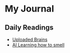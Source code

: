 <!DOCTYPE html>
<html lang="en">
<head>
    <meta charset="UTF-8">
    <meta name="viewport" content="width=device-width, initial-scale=1.0">
    <title>My Journal</title>
</head>
<body>
    <h1>My Journal</h1>
    <h2>Daily Readings</h2>
    <ul>
        <li><a href="https://github.com/faith250/my-journal/blob/main/daily_readings/2024-11-04.md">Uploaded Brains</a></li>
        <li><a href="https://github.com/faith250/my-journal/blob/main/daily_readings/2024-11-07.md">AI Learning how to smell</a></li>   </ul>
</body>
</html>

